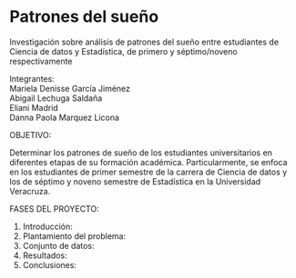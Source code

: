 # Patrones del sueño
Investigación sobre análisis de patrones del sueño entre estudiantes de Ciencia de datos y Estadística, de primero y séptimo/noveno respectivamente

Integrantes:          
Mariela Denisse García Jiménez   
Abigail Lechuga Saldaña	  
Eliani Madrid     
Danna Paola Marquez Licona  

OBJETIVO: 

Determinar los patrones de sueño de los estudiantes universitarios en diferentes etapas de su formación académica. Particularmente, se enfoca en los estudiantes
de primer semestre de la carrera de Ciencia de datos y los de séptimo y noveno semestre
de Estadística en la Universidad Veracruza. 

FASES DEL PROYECTO: 
1. Introducción:
2. Plantamiento del problema:
3. Conjunto de datos: 
4. Resultados:
5. Conclusiones:


